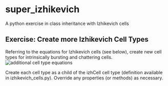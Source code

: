 # super_izhikevich
 A python exercise in class inheritance with Izhikevich cells

## Exercise: Create more Izhikevich Cell Types
Referring to the equations for Izhikevich cells (see below), create new cell types for intrinsically bursting and chattering cells.
![additional cell type equations](https://github.com/risecourse/super_izhikevich/blob/main/celleq.png)


Create each cell type as a child of the izhCell cell type (definition available in izhikevich_cells.py). Override any properties (or methods) as necessary.
